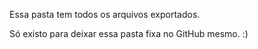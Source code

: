 Essa pasta tem todos os arquivos exportados.


Só existo para deixar essa pasta fixa no GitHub mesmo. :)
